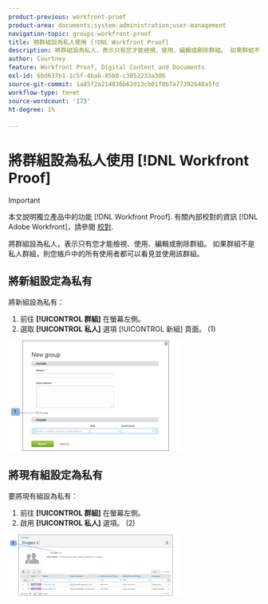 ```yaml
---
product-previous: workfront-proof
product-area: documents;system-administration;user-management
navigation-topic: groups-workfront-proof
title: 將群組設為私人使用 [!DNL Workfront Proof]
description: 將群組設為私人，表示只有您才能檢視、使用、編輯或刪除群組。 如果群組不是私人群組，則您帳戶中的所有使用者都可以看見並使用該群組。
author: Courtney
feature: Workfront Proof, Digital Content and Documents
exl-id: 6bd637b1-1c5f-4bab-85b8-c3852233a306
source-git-commit: 1a85f2a214036b62d13cb01f0b7a77392648a5fd
workflow-type: tm+mt
source-wordcount: '173'
ht-degree: 1%

---
```


# 將群組設為私人使用 [!DNL Workfront Proof]

>[!IMPORTANT]
>
>本文說明獨立產品中的功能 [!DNL Workfront Proof]. 有關內部校對的資訊 [!DNL Adobe Workfront]，請參閱 [校對](../../../review-and-approve-work/proofing/proofing.md).

將群組設為私人，表示只有您才能檢視、使用、編輯或刪除群組。 如果群組不是私人群組，則您帳戶中的所有使用者都可以看見並使用該群組。

## 將新組設定為私有

將新組設為私有：

1. 前往 **[!UICONTROL 群組]** 在螢幕左側。
1. 選取 **[!UICONTROL 私人]** 選項 [!UICONTROL 新組] 頁面。 (1)

![Private_new_group.png](assets/private-new-group-350x221.png)

## 將現有組設定為私有

要將現有組設為私有：

1. 前往 **[!UICONTROL 群組]** 在螢幕左側。
1. 啟用 **[!UICONTROL 私人]** 選項。 (2)

![Private_Group_Details.png](assets/private-group-details-350x123.png)
